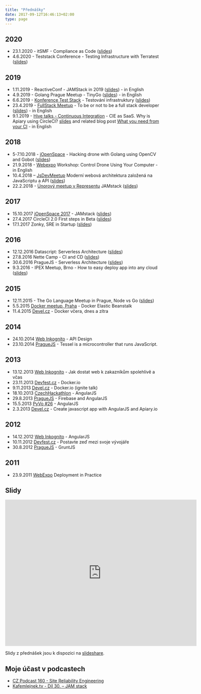 ```yaml
---
title: "Přednášky"
date: 2017-09-12T16:46:13+02:00
type: page
---
```



## 2020

* 23.1.2020 - itSMF - Compliance as Code ([slides](https://speakerdeck.com/abtris/compliance-as-code))
* 4.6.2020 - Teststack Conference - Testing Infrastructure with Terratest ([slides](https://speakerdeck.com/abtris/testing-infrastructure-with-terratest))

## 2019

* 1.11.2019 - ReactiveConf - JAMStack in 2019 ([slides](https://speakerdeck.com/abtris/jamstack-in-2019)) - in English
* 4.9.2019 - Golang Prague Meetup - TinyGo ([slides](https://speakerdeck.com/abtris/tinygo)) - in English
* 6.6.2019 - [Konference Test Stack](http://www.datascript.cz/test-stack/) - Testování infrastruktury ([slides](https://speakerdeck.com/abtris/testing-cloud-infrastructure))
* 23.4.2019 - [FullStack Meetup](https://www.meetup.com/Prague-Full-stack-Developers-Meetup/events/260057176/) - To be or not to be a full stack developer ([slides](https://speakerdeck.com/abtris/to-be-or-not-to-be-a-full-stack-developer)) - in English
* 9.1.2019 - [Hive talks - Continuous Integration](https://www.meetup.com/apiaryio/events/257187270/) - CIE as SaaS. Why is Apiary  using CircleCI? [slides](https://speakerdeck.com/abtris/cie-as-saas-why-is-apiary-using-circleci) and related blog post [What you need from your CI](https://blog.apiary.io/What-you-need-from-your-CI) - in English

## 2018

* 5-7.10.2018 - [jOpenSpace](https://www.jopenspace.cz/2018.html) - Hacking drone with Golang using OpenCV and Gobot ([slides](https://speakerdeck.com/abtris/hacking-drone-with-golang))
* 21.9.2018 - [Webexpo](https://www.webexpo.net/prague2018/talk?id=control-drone-using-your-computer) Workshop: Control Drone Using Your Computer - in English
* 10.4.2018 – [JsDevMeetup](https://www.meetup.com/GDG-%C4%8CVUT-Prague/) Moderní webová architektura založená na JavaScriptu a API ([slides](https://www.slideshare.net/ladislavprskavec/modern-web-architecturebrbased-on-js-api-and-markup))
* 22.2.2018 - [Únorový meetup v Representu](https://www.meetup.com/Prague-Ruby-Meetup/events/247577634/) JAMstack ([slides](https://speakerdeck.com/abtris/jamstack-1))

## 2017

* 15.10.2017 [jOpenSpace 2017](https://www.jopenspace.cz/) - JAMstack ([slides](https://speakerdeck.com/abtris/jamstack))
* 27.4.2017 CircleCI 2.0 First steps in Beta ([slides](https://speakerdeck.com/abtris/circleci-2-dot-0-first-steps-in-beta))
* 17.1.2017 Zonky, SRE in Startup ([slides](https://www.slideshare.net/ladislavprskavec/sre-in-startup))

## 2016

* 12.12.2016 Datascript: Serverless Architecture ([slides](https://speakerdeck.com/abtris/datascript-serverless-architecture))
* 27.8.2016 Nette Camp - CI and CD ([slides](https://speakerdeck.com/abtris/ci-and-cd))
* 30.6.2016 PragueJS - Serverless Architecture ([slides](https://speakerdeck.com/abtris/serverless-architecture-praguejs-30-dot-6-2016))
* 9.3.2016 - IPEX Meetup, Brno - How to easy deploy app into any cloud ([slides](https://speakerdeck.com/abtris/how-to-easy-deploy-app-into-any-cloud))

## 2015

* 12.11.2015 - The Go Language Meetup in Prague, Node vs Go ([slides](https://speakerdeck.com/abtris/node-vs-go-datadog-and-heroku-parsing-log-service))
* 5.5.2015 [Docker meetup, Praha](https://www.meetup.com/Docker-Prague-Czech-Republic/events/221368157/) - Docker Elastic Beanstalk
* 11.4.2015 [Devel.cz](https://devel.cz/konference) - Docker včera, dnes a zítra

## 2014

* 24.10.2014 [Web Inkognito](https://webovky.vse.cz/web-inkognito/archiv) -  API Design
* 23.10.2014 [PragueJS](https://www.praguejs.cz/talks/2014) - Tessel is a microcontroller that runs JavaScript.

## 2013

* 13.12.2013 [Web Inkognito](https://webovky.vse.cz/web-inkognito/archiv) - Jak dostat web k zakazníkům spolehlivě a včas
* 23.11.2013 [Devfest.cz](https://devfest.cz) - Docker.io
* 9.11.2013 [Devel.cz](https://devel.cz/konference/) - Docker.io (ignite talk)
* 18.10.2013 [CzechHackathlon](https://www.czechhackathon.cz/) - AngularJS
* 29.8.2013 [PragueJS](https://www.praguejs.cz/talks/2013) - Firebase and AngularJS
* 15.5.2013 [PyVo #26](https://lanyrd.com/2013/praha-pyvo-may/) - AngularJS
* 2.3.2013 [Devel.cz](https://devel.cz/konference/) - Create javascript app with AngularJS and Apiary.io

## 2012

* 14.12.2012 [Web Inkognito](https://webovky.vse.cz/web-inkognito/archiv) - AngularJS
* 10.11.2012 [Devfest.cz](https://devfest.cz) - Postavte zeď mezi svoje vývojáře
* 30.8.2012 [PragueJS](https://www.praguejs.cz/talks/2012) - GruntJS

## 2011

* 23.9.2011 [WebExpo](https://webexpo.cz/praha2011/program/patek/) Deployment in Practice

## Slidy

<iframe src="https://www.slideshare.net/ladislavprskavec/slideshelf" width="615px" height="470px" frameborder="0" marginwidth="0" marginheight="0" scrolling="no" style="border:none;" allowfullscreen webkitallowfullscreen mozallowfullscreen></iframe>

Slidy z přednášek jsou k dispozici na [slideshare](https://www.slideshare.net/ladislavprskavec/presentations).

## Moje účast v podcastech

* [CZ Podcast 160 - Site Reliability Engineering](https://soundcloud.com/czpodcast-1/cz-podcast-160-site-reliability-engineering)
* [Kafemlejnek.tv - Díl 30. – JAM stack](https://kafemlejnek.tv/dil-30-jam-stack/)
